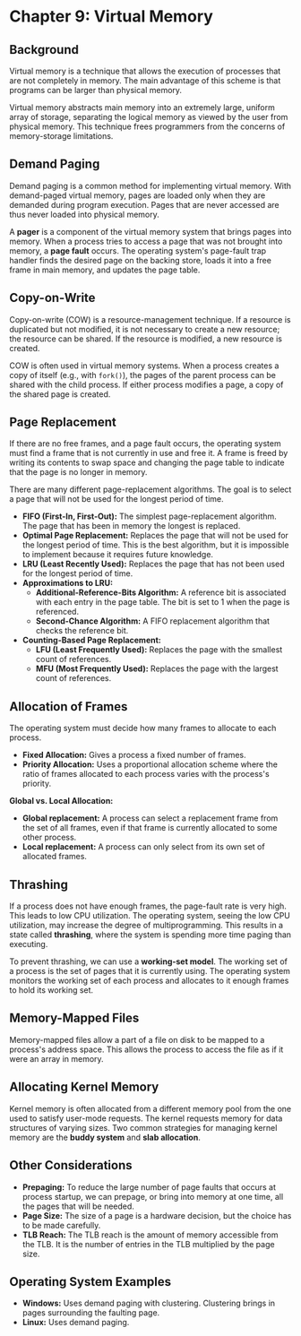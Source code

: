 # Chapter 9: Virtual Memory

## Background

Virtual memory is a technique that allows the execution of processes that are not completely in memory. The main advantage of this scheme is that programs can be larger than physical memory.

Virtual memory abstracts main memory into an extremely large, uniform array of storage, separating the logical memory as viewed by the user from physical memory. This technique frees programmers from the concerns of memory-storage limitations.

## Demand Paging

Demand paging is a common method for implementing virtual memory. With demand-paged virtual memory, pages are loaded only when they are demanded during program execution. Pages that are never accessed are thus never loaded into physical memory.

A **pager** is a component of the virtual memory system that brings pages into memory. When a process tries to access a page that was not brought into memory, a **page fault** occurs. The operating system's page-fault trap handler finds the desired page on the backing store, loads it into a free frame in main memory, and updates the page table.

## Copy-on-Write

Copy-on-write (COW) is a resource-management technique. If a resource is duplicated but not modified, it is not necessary to create a new resource; the resource can be shared. If the resource is modified, a new resource is created.

COW is often used in virtual memory systems. When a process creates a copy of itself (e.g., with `fork()`), the pages of the parent process can be shared with the child process. If either process modifies a page, a copy of the shared page is created.

## Page Replacement

If there are no free frames, and a page fault occurs, the operating system must find a frame that is not currently in use and free it. A frame is freed by writing its contents to swap space and changing the page table to indicate that the page is no longer in memory.

There are many different page-replacement algorithms. The goal is to select a page that will not be used for the longest period of time.

-   **FIFO (First-In, First-Out):** The simplest page-replacement algorithm. The page that has been in memory the longest is replaced.
-   **Optimal Page Replacement:** Replaces the page that will not be used for the longest period of time. This is the best algorithm, but it is impossible to implement because it requires future knowledge.
-   **LRU (Least Recently Used):** Replaces the page that has not been used for the longest period of time.
-   **Approximations to LRU:**
    -   **Additional-Reference-Bits Algorithm:** A reference bit is associated with each entry in the page table. The bit is set to 1 when the page is referenced.
    -   **Second-Chance Algorithm:** A FIFO replacement algorithm that checks the reference bit.
-   **Counting-Based Page Replacement:**
    -   **LFU (Least Frequently Used):** Replaces the page with the smallest count of references.
    -   **MFU (Most Frequently Used):** Replaces the page with the largest count of references.

## Allocation of Frames

The operating system must decide how many frames to allocate to each process.

-   **Fixed Allocation:** Gives a process a fixed number of frames.
-   **Priority Allocation:** Uses a proportional allocation scheme where the ratio of frames allocated to each process varies with the process's priority.

**Global vs. Local Allocation:**
-   **Global replacement:** A process can select a replacement frame from the set of all frames, even if that frame is currently allocated to some other process.
-   **Local replacement:** A process can only select from its own set of allocated frames.

## Thrashing

If a process does not have enough frames, the page-fault rate is very high. This leads to low CPU utilization. The operating system, seeing the low CPU utilization, may increase the degree of multiprogramming. This results in a state called **thrashing**, where the system is spending more time paging than executing.

To prevent thrashing, we can use a **working-set model**. The working set of a process is the set of pages that it is currently using. The operating system monitors the working set of each process and allocates to it enough frames to hold its working set.

## Memory-Mapped Files

Memory-mapped files allow a part of a file on disk to be mapped to a process's address space. This allows the process to access the file as if it were an array in memory.

## Allocating Kernel Memory

Kernel memory is often allocated from a different memory pool from the one used to satisfy user-mode requests. The kernel requests memory for data structures of varying sizes. Two common strategies for managing kernel memory are the **buddy system** and **slab allocation**.

## Other Considerations

-   **Prepaging:** To reduce the large number of page faults that occurs at process startup, we can prepage, or bring into memory at one time, all the pages that will be needed.
-   **Page Size:** The size of a page is a hardware decision, but the choice has to be made carefully.
-   **TLB Reach:** The TLB reach is the amount of memory accessible from the TLB. It is the number of entries in the TLB multiplied by the page size.

## Operating System Examples

-   **Windows:** Uses demand paging with clustering. Clustering brings in pages surrounding the faulting page.
-   **Linux:** Uses demand paging.
